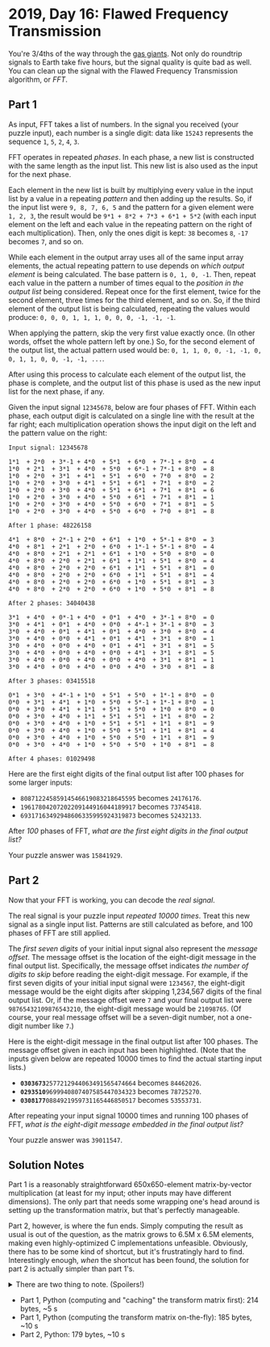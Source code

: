 # 2019, Day 16: Flawed Frequency Transmission

You're 3/4ths of the way through the [gas giants](https://en.wikipedia.org/wiki/Gas_giant). Not only do roundtrip signals to Earth take five hours, but the signal quality is quite bad as well. You can clean up the signal with the Flawed Frequency Transmission algorithm, or _FFT_.

## Part 1

As input, FFT takes a list of numbers. In the signal you received (your puzzle input), each number is a single digit: data like `15243` represents the sequence `1`, `5`, `2`, `4`, `3`.

FFT operates in repeated _phases_. In each phase, a new list is constructed with the same length as the input list. This new list is also used as the input for the next phase.

Each element in the new list is built by multiplying every value in the input list by a value in a repeating _pattern_ and then adding up the results. So, if the input list were `9, 8, 7, 6, 5` and the pattern for a given element were `1, 2, 3`, the result would be `9*1 + 8*2 + 7*3 + 6*1 + 5*2` (with each input element on the left and each value in the repeating pattern on the right of each multiplication). Then, only the ones digit is kept: `38` becomes `8`, `-17` becomes `7`, and so on.

While each element in the output array uses all of the same input array elements, the actual repeating pattern to use depends on _which output element_ is being calculated. The base pattern is `0, 1, 0, -1`. Then, repeat each value in the pattern a number of times equal to the _position in the output list_ being considered. Repeat once for the first element, twice for the second element, three times for the third element, and so on. So, if the third element of the output list is being calculated, repeating the values would produce: `0, 0, 0, 1, 1, 1, 0, 0, 0, -1, -1, -1`.

When applying the pattern, skip the very first value exactly once. (In other words, offset the whole pattern left by one.) So, for the second element of the output list, the actual pattern used would be: `0, 1, 1, 0, 0, -1, -1, 0, 0, 1, 1, 0, 0, -1, -1, ...`.

After using this process to calculate each element of the output list, the phase is complete, and the output list of this phase is used as the new input list for the next phase, if any.

Given the input signal `12345678`, below are four phases of FFT. Within each phase, each output digit is calculated on a single line with the result at the far right; each multiplication operation shows the input digit on the left and the pattern value on the right:

    Input signal: 12345678
    
    1*1  + 2*0  + 3*-1 + 4*0  + 5*1  + 6*0  + 7*-1 + 8*0  = 4
    1*0  + 2*1  + 3*1  + 4*0  + 5*0  + 6*-1 + 7*-1 + 8*0  = 8
    1*0  + 2*0  + 3*1  + 4*1  + 5*1  + 6*0  + 7*0  + 8*0  = 2
    1*0  + 2*0  + 3*0  + 4*1  + 5*1  + 6*1  + 7*1  + 8*0  = 2
    1*0  + 2*0  + 3*0  + 4*0  + 5*1  + 6*1  + 7*1  + 8*1  = 6
    1*0  + 2*0  + 3*0  + 4*0  + 5*0  + 6*1  + 7*1  + 8*1  = 1
    1*0  + 2*0  + 3*0  + 4*0  + 5*0  + 6*0  + 7*1  + 8*1  = 5
    1*0  + 2*0  + 3*0  + 4*0  + 5*0  + 6*0  + 7*0  + 8*1  = 8
    
    After 1 phase: 48226158
    
    4*1  + 8*0  + 2*-1 + 2*0  + 6*1  + 1*0  + 5*-1 + 8*0  = 3
    4*0  + 8*1  + 2*1  + 2*0  + 6*0  + 1*-1 + 5*-1 + 8*0  = 4
    4*0  + 8*0  + 2*1  + 2*1  + 6*1  + 1*0  + 5*0  + 8*0  = 0
    4*0  + 8*0  + 2*0  + 2*1  + 6*1  + 1*1  + 5*1  + 8*0  = 4
    4*0  + 8*0  + 2*0  + 2*0  + 6*1  + 1*1  + 5*1  + 8*1  = 0
    4*0  + 8*0  + 2*0  + 2*0  + 6*0  + 1*1  + 5*1  + 8*1  = 4
    4*0  + 8*0  + 2*0  + 2*0  + 6*0  + 1*0  + 5*1  + 8*1  = 3
    4*0  + 8*0  + 2*0  + 2*0  + 6*0  + 1*0  + 5*0  + 8*1  = 8
    
    After 2 phases: 34040438
    
    3*1  + 4*0  + 0*-1 + 4*0  + 0*1  + 4*0  + 3*-1 + 8*0  = 0
    3*0  + 4*1  + 0*1  + 4*0  + 0*0  + 4*-1 + 3*-1 + 8*0  = 3
    3*0  + 4*0  + 0*1  + 4*1  + 0*1  + 4*0  + 3*0  + 8*0  = 4
    3*0  + 4*0  + 0*0  + 4*1  + 0*1  + 4*1  + 3*1  + 8*0  = 1
    3*0  + 4*0  + 0*0  + 4*0  + 0*1  + 4*1  + 3*1  + 8*1  = 5
    3*0  + 4*0  + 0*0  + 4*0  + 0*0  + 4*1  + 3*1  + 8*1  = 5
    3*0  + 4*0  + 0*0  + 4*0  + 0*0  + 4*0  + 3*1  + 8*1  = 1
    3*0  + 4*0  + 0*0  + 4*0  + 0*0  + 4*0  + 3*0  + 8*1  = 8
    
    After 3 phases: 03415518
    
    0*1  + 3*0  + 4*-1 + 1*0  + 5*1  + 5*0  + 1*-1 + 8*0  = 0
    0*0  + 3*1  + 4*1  + 1*0  + 5*0  + 5*-1 + 1*-1 + 8*0  = 1
    0*0  + 3*0  + 4*1  + 1*1  + 5*1  + 5*0  + 1*0  + 8*0  = 0
    0*0  + 3*0  + 4*0  + 1*1  + 5*1  + 5*1  + 1*1  + 8*0  = 2
    0*0  + 3*0  + 4*0  + 1*0  + 5*1  + 5*1  + 1*1  + 8*1  = 9
    0*0  + 3*0  + 4*0  + 1*0  + 5*0  + 5*1  + 1*1  + 8*1  = 4
    0*0  + 3*0  + 4*0  + 1*0  + 5*0  + 5*0  + 1*1  + 8*1  = 9
    0*0  + 3*0  + 4*0  + 1*0  + 5*0  + 5*0  + 1*0  + 8*1  = 8
    
    After 4 phases: 01029498
    

Here are the first eight digits of the final output list after 100 phases for some larger inputs:

*   `80871224585914546619083218645595` becomes `24176176`.
*   `19617804207202209144916044189917` becomes `73745418`.
*   `69317163492948606335995924319873` becomes `52432133`.

After _100_ phases of FFT, _what are the first eight digits in the final output list?_

Your puzzle answer was `15841929`.

## Part 2

Now that your FFT is working, you can decode the _real signal_.

The real signal is your puzzle input _repeated 10000 times_. Treat this new signal as a single input list. Patterns are still calculated as before, and 100 phases of FFT are still applied.

The _first seven digits_ of your initial input signal also represent the _message offset_. The message offset is the location of the eight-digit message in the final output list. Specifically, the message offset indicates _the number of digits to skip_ before reading the eight-digit message. For example, if the first seven digits of your initial input signal were `1234567`, the eight-digit message would be the eight digits after skipping 1,234,567 digits of the final output list. Or, if the message offset were `7` and your final output list were `98765432109876543210`, the eight-digit message would be `21098765`. (Of course, your real message offset will be a seven-digit number, not a one-digit number like `7`.)

Here is the eight-digit message in the final output list after 100 phases. The message offset given in each input has been highlighted. (Note that the inputs given below are repeated 10000 times to find the actual starting input lists.)

*   __`0303673`__`2577212944063491565474664` becomes `84462026`.
*   __`0293510`__`9699940807407585447034323` becomes `78725270`.
*   __`0308177`__`0884921959731165446850517` becomes `53553731`.

After repeating your input signal 10000 times and running 100 phases of FFT, _what is the eight-digit message embedded in the final output list?_

Your puzzle answer was `39011547`.


## Solution Notes

Part 1 is a reasonably straightforward 650x650-element matrix-by-vector multiplication (at least for my input; other inputs may have different dimensions). The only part that needs some wrapping one's head around is setting up the transformation matrix, but that's perfectly manageable.

Part 2, however, is where the fun ends. Simply computing the result as usual is out of the question, as the matrix grows to 6.5M x 6.5M elements, making even highly-optimized C implementations unfeasible. Obviously, there has to be some kind of shortcut, but it's frustratingly hard to find. Interestingly enough, *when* the shortcut has been found, the solution for part 2 is actually simpler than part 1's.

<details><summary>There are two thing to note. (Spoilers!)</summary>

First, the transform matrix is an upper diagonal matrix, and its bottom half is particularily simple. For example, in an 8-element "FFT" transform:

    1 0 complicated
    0 1 1 0 0 stuff
    0 0 1  in these
    0 0 0 1 1  rows
    0 0 0 0 1 1 1 1
    0 0 0 0 0 1 1 1
    0 0 0 0 0 0 1 1
    0 0 0 0 0 0 0 1

As a result, the second half of the input signal can be trivially computed by summing elements together, starting at the end. In particular, the final digit of the vector never changes.

Second, the first seven digits of the input are constructed such that they point somewhere towards the *end* of the 6.5M-element result vector (in my case, at ~6M).

<details><summary>The solution can be found by combining these facts. (More Spoilers!)</summary>

If only the result of some position in the last half of the input is desired, *all elements before that can be ignored and do not need to be computed*. This is also true when performing the transform multiple times, so for all intents and purposes, we can just throw away the initial ~90% of the vector before computing anything. And for the remaining ~530k elements, the computation of the transform is rather simple, as described above.

</details></details>

* Part 1, Python (computing and "caching" the transform matrix first): 214 bytes, ~5 s
* Part 1, Python (computing the transform matrix on-the-fly): 185 bytes, ~10 s
* Part 2, Python: 179 bytes, ~10 s
